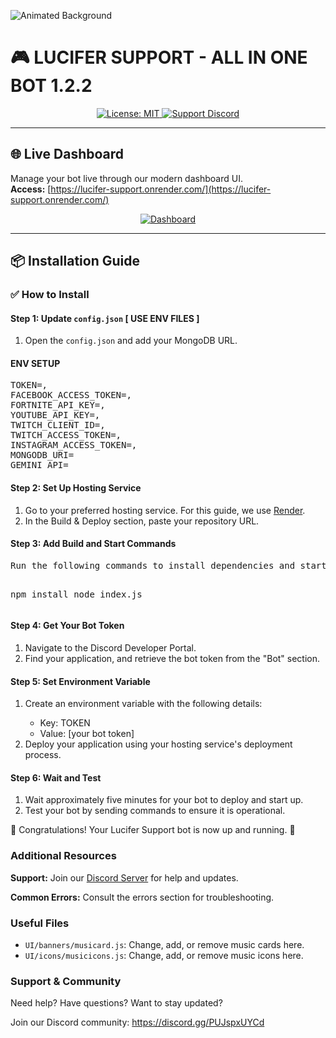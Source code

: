 
![Animated Background](https://i.pinimg.com/736x/eb/46/93/eb4693269c282ef4408a68ff796bc28a.jpg)

# 🎮 LUCIFER SUPPORT - ALL IN ONE BOT 1.2.2

<p align="center">
  <a href="https://opensource.org/licenses/MIT">
    <img src="https://img.shields.io/badge/License-MIT-blue?style=flat-square&logo=opensource" alt="License: MIT" />
  </a>
  <a href="https://discord.gg/PUJspxUYCd">
    <img src="https://img.shields.io/badge/Support-Discord-5865F2?style=flat-square&logo=discord" alt="Support Discord" />
  </a>
</p>

---

## 🌐 Live Dashboard

Manage your bot live through our modern dashboard UI.  
**Access:** [https://lucifer-support.onrender.com/](https://lucifer-support.onrender.com/)

<p align="center">
  <a href="https://lucifer-support.onrender.com/" target="_blank">
    <img src="https://img.shields.io/badge/Open-Dashboard-blueviolet?style=for-the-badge&logo=vercel" alt="Dashboard" />
  </a>
</p>

---

## 📦 Installation Guide


<h3>✅ How to Install</h3>

<h4>Step 1: Update <code>config.json</code> [ USE ENV FILES ]</h4>

<ol>
  <li>Open the <code>config.json</code> and add your MongoDB URL.</li>
</ol>

<h4>ENV SETUP</h4>

<pre>
TOKEN=, 
FACEBOOK_ACCESS_TOKEN=, 
FORTNITE_API_KEY=, 
YOUTUBE_API_KEY=, 
TWITCH_CLIENT_ID=, 
TWITCH_ACCESS_TOKEN=, 
INSTAGRAM_ACCESS_TOKEN=, 
MONGODB_URI=
GEMINI_API=
</pre>

<h4>Step 2: Set Up Hosting Service</h4>

<ol>
  <li>Go to your preferred hosting service. For this guide, we use <a href="https://render.com/">Render</a>.</li>
  <li>In the Build & Deploy section, paste your repository URL.</li>
</ol>

<h4>Step 3: Add Build and Start Commands</h4>
<pre>
Run the following commands to install dependencies and start your bot:

npm install
node index.js
</pre>

<h4>Step 4: Get Your Bot Token</h4>
<ol>
  <li>Navigate to the Discord Developer Portal.</li>
  <li>Find your application, and retrieve the bot token from the "Bot" section.</li>
</ol>

<h4>Step 5: Set Environment Variable</h4>
<ol>
  <li>Create an environment variable with the following details:</li>
  <ul>
    <li>Key: TOKEN</li>
    <li>Value: [your bot token]</li>
  </ul>
  <li>Deploy your application using your hosting service's deployment process.</li>
</ol>

<h4>Step 6: Wait and Test</h4>
<ol>
  <li>Wait approximately five minutes for your bot to deploy and start up.</li>
  <li>Test your bot by sending commands to ensure it is operational.</li>
</ol>

<p>🎉 Congratulations! Your Lucifer Support bot is now up and running. 🥳</p>

<h3>Additional Resources</h3>
<p><strong>Support:</strong> Join our <a href="https://discord.gg/PUJspxUYCd">Discord Server</a> for help and updates.</p>
<p><strong>Common Errors:</strong> Consult the errors section for troubleshooting.</p>

<h3>Useful Files</h3>
<ul>
  <li><code>UI/banners/musicard.js</code>: Change, add, or remove music cards here.</li>
  <li><code>UI/icons/musicicons.js</code>: Change, add, or remove music icons here.</li>
</ul>

<h3>Support & Community</h3>
<p>Need help? Have questions? Want to stay updated?</p>
<p>Join our Discord community: <a href="https://discord.gg/PUJspxUYCd">https://discord.gg/PUJspxUYCd</a></p>
